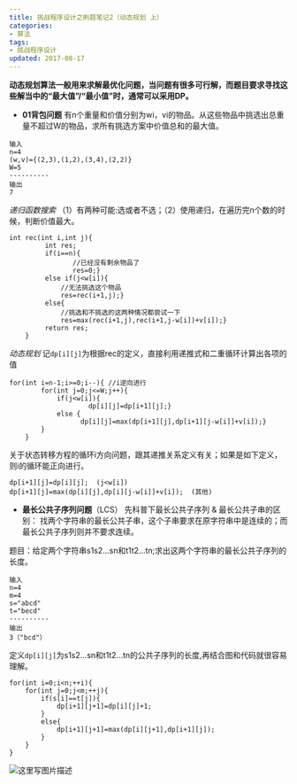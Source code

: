 ```yaml
---
title: 挑战程序设计之刷题笔记2（动态规划 上）
categories:
- 算法
tags:
- 挑战程序设计
updated: 2017-08-17 
---
```


**动态规划算法一般用来求解最优化问题，当问题有很多可行解，而题目要求寻找这些解当中的“最大值”/“最小值”时，通常可以采用DP。**

 - **01背包问题**
有n个重量和价值分别为wi，vi的物品。从这些物品中挑选出总重量不超过W的物品，求所有挑选方案中价值总和的最大值。
```
输入
n=4
(w,v)={(2,3),(1,2),(3,4),(2,2)}
W=5
----------
输出
7
```
*递归函数搜索*
（1）有两种可能:选或者不选；（2）使用递归，在遍历完n个数的时候，判断价值最大。
```
int rec(int i,int j){
         int res;
         if(i==n){
                //已经没有剩余物品了
                res=0;}
         else if(j<w[i]){
             //无法挑选这个物品
             res=rec(i+1,j);}
         else{
             //挑选和不挑选的这两种情况都尝试一下
             res=max(rec(i+1,j),rec(i+1,j-w[i])+v[i]);}
         return res;
    }
```
*动态规划*
记`dp[i][j]`为根据rec的定义，直接利用递推式和二重循环计算出各项的值
```
for(int i=n-1;i>=0;i--){ //i逆向进行
        for(int j=0;j<=W;j++){
            if(j<w[i]){
                    dp[i][j]=dp[i+1][j];}
            else {
                  dp[i][j]=max(dp[i+1][j],dp[i+1][j-w[i]]+v[i]);}
        }
    }
```
关于状态转移方程的循环i方向问题，跟其递推关系定义有关；如果是如下定义，则i的循环能正向进行。
```
dp[i+1][j]=dp[i][j];  (j<w[i])
dp[i+1][j]=max(dp[i][j],dp[i][j-w[i]]+v[i]);  (其他)
```


<div class="divider"></div>

 - **最长公共子序列问题**（LCS）
先科普下最长公共子序列 & 最长公共子串的区别： 找两个字符串的最长公共子串，这个子串要求在原字符串中是连续的；而最长公共子序列则并不要求连续。

题目：给定两个字符串s1s2...sn和t1t2...tn;求出这两个字符串的最长公共子序列的长度。
```
输入
n=4
m=4
s="abcd"
t="becd"
----------
输出
3（"bcd"）
```
定义`dp[i][j]`为s1s2...sn和t1t2...tn的公共子序列的长度,再结合图和代码就很容易理解。
```
for(int i=0;i<n;++i){
    for(int j=0;j<m;++j){
        if(s[i]==t[j]){
            dp[i+1][j+1]=dp[i][j]+1;
        }
        else{
            dp[i+1][j+1]=max(dp[i][j+1],dp[i+1][j]);
        }
    }
}
```
![这里写图片描述](http://img.blog.csdn.net/20170301210330536?/2/text/aHR0cDovL2Jsb2cuY3Nkbi5uZXQvSmFja3Bvbndvbmc=/font/5a6L5L2T/fontsize/400/fill/I0JBQkFCMA==/dissolve/70/gravity/SouthEast)
